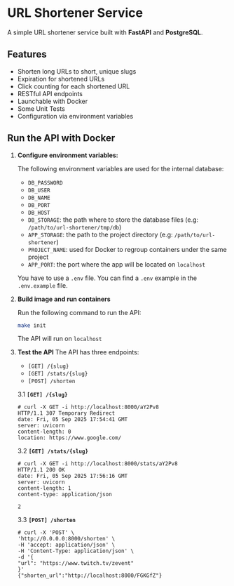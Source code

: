 # URL Shortener Service

A simple URL shortener service built with **FastAPI** and **PostgreSQL**.

## Features

- Shorten long URLs to short, unique slugs
- Expiration for shortened URLs
- Click counting for each shortened URL
- RESTful API endpoints
- Launchable with Docker
- Some Unit Tests
- Configuration via environment variables


## Run the API with Docker
1. **Configure environment variables:**

   The following environment variables are used for the internal database:

   - `DB_PASSWORD`
   - `DB_USER`
   - `DB_NAME`
   - `DB_PORT`
   - `DB_HOST`
   - `DB_STORAGE`: the path where to store the database files (e.g: `/path/to/url-shortener/tmp/db`)
   - `APP_STORAGE`: the path to the project directory (e.g: `/path/to/url-shortener`)
   - `PROJECT_NAME`: used for Docker to regroup containers under the same project
   - `APP_PORT`: the port where the app will be located on `localhost`

   You have to use a `.env` file. You can find a `.env` example in the `.env.example` file.

2. **Build image and run containers**

    Run the following command to run the API:
    ```bash
    make init
    ```
    The API will run on `localhost`
3. **Test the API**
    The API has three endpoints:
    - `[GET] /{slug}`
    - `[GET] /stats/{slug}`
    - `[POST] /shorten`

    3.1 **`[GET] /{slug}`**
    ```
    # curl -X GET -i http://localhost:8000/aY2Pv8
    HTTP/1.1 307 Temporary Redirect
    date: Fri, 05 Sep 2025 17:54:41 GMT
    server: uvicorn
    content-length: 0
    location: https://www.google.com/
    ```

    3.2 **`[GET] /stats/{slug}`**
    ```
    # curl -X GET -i http://localhost:8000/stats/aY2Pv8
    HTTP/1.1 200 OK
    date: Fri, 05 Sep 2025 17:56:16 GMT
    server: uvicorn
    content-length: 1
    content-type: application/json

    2
    ```

    3.3 **`[POST] /shorten`**
    ```
    # curl -X 'POST' \
    'http://0.0.0.0:8000/shorten' \
    -H 'accept: application/json' \
    -H 'Content-Type: application/json' \
    -d '{
    "url": "https://www.twitch.tv/zevent"
    }'
    {"shorten_url":"http://localhost:8000/FGKGfZ"}
    ```